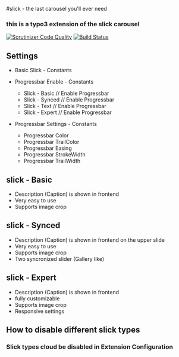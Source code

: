 #slick - the last carousel you'll ever need

### this is a typo3 extension of the slick carousel 

[![Scrutinizer Code Quality](https://scrutinizer-ci.com/g/misterboe/slickcarousel/badges/quality-score.png?b=develop)](https://scrutinizer-ci.com/g/misterboe/slickcarousel/?branch=develop)
[![Build Status](https://scrutinizer-ci.com/g/misterboe/slickcarousel/badges/build.png?b=develop)](https://scrutinizer-ci.com/g/misterboe/slickcarousel/build-status/develop)

## Settings
* Basic Slick - Constants

* Progressbar Enable - Constants
    * Slick - Basic // Enable Progressbar
    * Slick - Synced // Enable Progressbar
    * Slick - Text // Enable Progressbar
    * Slick - Expert // Enable Progressbar

* Progressbar Settings - Constants
    * Progressbar Color
    * Progressbar TrailColor
    * Progressbar Easing
    * Progressbar StrokeWidth
    * Progressbar TrailWidth


## slick - Basic
* Description (Caption) is shown in frontend
* Very easy to use
* Supports image crop


## slick - Synced
* Description (Caption) is shown in frontend on the upper slide
* Very easy to use
* Supports image crop
* Two syncronized slider (Gallery like)


## slick - Expert
* Description (Caption) is shown in frontend
* fully customizable
* Supports image crop
* Responsive settings

## How to disable different slick types

### Slick types cloud be disabled in Extension Configuration
